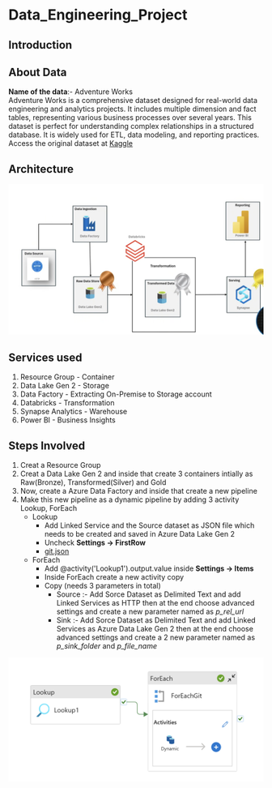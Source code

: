 # Data_Engineering_Project

## Introduction 
## About Data
**Name of the data**:- Adventure Works  
Adventure Works is a comprehensive dataset designed for real-world data engineering and analytics projects. It includes multiple dimension and fact tables, representing various business processes over several years. This dataset is perfect for understanding complex relationships in a structured database. It is widely used for ETL, data modeling, and reporting practices. Access the original dataset at [Kaggle](https://www.kaggle.com/datasets/ukveteran/adventure-works?resource=download )
## Architecture 
![Architecture](Arichitecture.png)
## Services used
1. Resource Group - Container
2. Data Lake Gen 2 - Storage 
3. Data Factory - Extracting On-Premise to Storage account
4. Databricks - Transformation
5. Synapse Analytics - Warehouse 
6. Power BI - Business Insights

## Steps Involved 
1. Creat a Resource Group
2. Creat a Data Lake Gen 2 and inside that create 3 containers intially as Raw(Bronze), Transformed(Silver) and Gold
3. Now, create a Azure Data Factory and inside that create a new pipeline
4. Make this new pipeline as a dynamic pipeline by adding 3 activity Lookup, ForEach
   - Lookup
       - Add Linked Service and the Source dataset as JSON file which needs to be created and saved in Azure Data Lake Gen 2
       - Uncheck **Settings -> FirstRow**
       - [git.json](https://github.com/vaibhavgaur20/Data_Engineering_Project/blob/main/git.json)
   - ForEach
       - Add @activity('Lookup1').output.value inside **Settings -> Items**
       - Inside ForEach create a new activity copy
       - Copy (needs 3 parameters in total)
           - Source :- Add Sorce Dataset as Delimited Text and add Linked Services as HTTP then at the end choose advanced settings and create a new parameter named as _p_rel_url_
           - Sink :- Add Sorce Dataset as Delimited Text and add Linked Services as Azure Data Lake Gen 2 then at the end choose advanced settings and create a 2 new parameter named as _p_sink_folder_ and _p_file_name_

![DynamicPipeline](DynamicPipeline.png)

